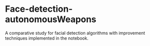 # Face-detection-autonomousWeapons
A comparative study for facial detection algorithms with improvement techniques implemented in the notebook.
